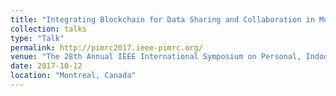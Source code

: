 ```yaml
---
title: "Integrating Blockchain for Data Sharing and Collaboration in Mobile Healthcare Applications."
collection: talks
type: "Talk"
permalink: http://pimrc2017.ieee-pimrc.org/
venue: "The 28th Annual IEEE International Symposium on Personal, Indoor and Mobile Radio Communications (PIMRC)"
date: 2017-10-12
location: "Montreal, Canada"
---
```



